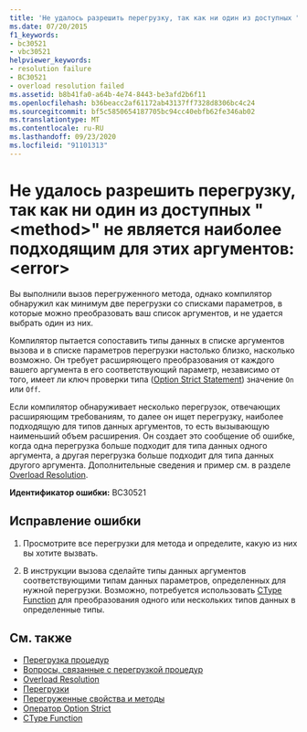 ```yaml
---
title: 'Не удалось разрешить перегрузку, так как ни один из доступных "<method>" не является наиболее подходящим для этих аргументов: <error>'
ms.date: 07/20/2015
f1_keywords:
- bc30521
- vbc30521
helpviewer_keywords:
- resolution failure
- BC30521
- overload resolution failed
ms.assetid: b8b41fa0-a64b-4e74-8443-be3afd2b6f11
ms.openlocfilehash: b36beacc2af61172ab43137ff7328d8306bc4c24
ms.sourcegitcommit: bf5c5850654187705bc94cc40ebfb62fe346ab02
ms.translationtype: MT
ms.contentlocale: ru-RU
ms.lasthandoff: 09/23/2020
ms.locfileid: "91101313"
---
```

# <a name="overload-resolution-failed-because-no-accessible-method-is-most-specific-for-these-argumentserror"></a>Не удалось разрешить перегрузку, так как ни один из доступных "\<method>" не является наиболее подходящим для этих аргументов: \<error>

Вы выполнили вызов перегруженного метода, однако компилятор обнаружил как минимум две перегрузки со списками параметров, в которые можно преобразовать ваш список аргументов, и не удается выбрать один из них.  
  
 Компилятор пытается сопоставить типы данных в списке аргументов вызова и в списке параметров перегрузки настолько близко, насколько возможно. Он требует расширяющего преобразования от каждого вашего аргумента в его соответствующий параметр, независимо от того, имеет ли ключ проверки типа ([Option Strict Statement](../language-reference/statements/option-strict-statement.md)) значение `On` или `Off`.  
  
 Если компилятор обнаруживает несколько перегрузок, отвечающих расширяющим требованиям, то далее он ищет перегрузку, наиболее подходящую для типов данных аргументов, то есть вызывающую наименьший объем расширения. Он создает это сообщение об ошибке, когда одна перегрузка больше подходит для типа данных одного аргумента, а другая перегрузка больше подходит для типа данных другого аргумента. Дополнительные сведения и пример см. в разделе [Overload Resolution](../programming-guide/language-features/procedures/overload-resolution.md).  
  
 **Идентификатор ошибки:** BC30521  
  
## <a name="to-correct-this-error"></a>Исправление ошибки  
  
1. Просмотрите все перегрузки для метода и определите, какую из них вы хотите вызвать.  
  
2. В инструкции вызова сделайте типы данных аргументов соответствующими типам данных параметров, определенных для нужной перегрузки. Возможно, потребуется использовать [CType Function](../language-reference/functions/ctype-function.md) для преобразования одного или нескольких типов данных в определенные типы.  
  
## <a name="see-also"></a>См. также

- [Перегрузка процедур](../programming-guide/language-features/procedures/procedure-overloading.md)
- [Вопросы, связанные с перегрузкой процедур](../programming-guide/language-features/procedures/considerations-in-overloading-procedures.md)
- [Overload Resolution](../programming-guide/language-features/procedures/overload-resolution.md)
- [Перегрузки](../language-reference/modifiers/overloads.md)
- [Перегруженные свойства и методы](../programming-guide/language-features/objects-and-classes/overloaded-properties-and-methods.md)
- [Оператор Option Strict](../language-reference/statements/option-strict-statement.md)
- [CType Function](../language-reference/functions/ctype-function.md)
